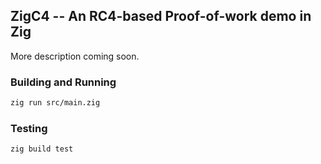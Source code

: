 ## ZigC4 -- An RC4-based Proof-of-work demo in Zig

More description coming soon.

### Building and Running

```bash
zig run src/main.zig
```

### Testing

```bash
zig build test
```
